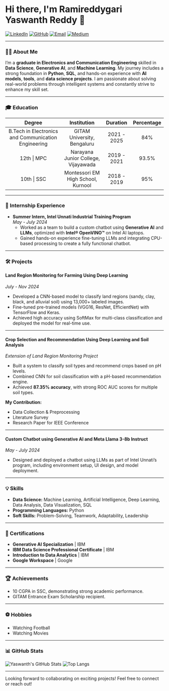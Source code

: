 # Hi there, I'm Ramireddygari Yaswanth Reddy 👋

[![LinkedIn](https://img.shields.io/badge/LinkedIn-0077B5?style=flat-square&logo=linkedin&logoColor=white)](https://linkedin.com/in/yaswanthramireddy) 
[![GitHub](https://img.shields.io/badge/GitHub-181717?style=flat-square&logo=github&logoColor=white)](https://github.com/Yaswanthramireddy18) 
[![Email](https://img.shields.io/badge/Email-D14836?style=flat-square&logo=gmail&logoColor=white)](mailto:yaswanthramireddy18@gmail.com) 
[![Medium](https://img.shields.io/badge/Medium-00ab6c?style=flat-square&logo=medium&logoColor=white)](https://medium.com/@yaswanthramreddy18)

---

### 👨‍🎓 About Me
I’m a **graduate in Electronics and Communication Engineering** skilled in **Data Science**, **Generative AI**, and **Machine Learning**. My journey includes a strong foundation in **Python**, **SQL**, and hands-on experience with **AI models**, **tools**, and **data science projects**. I am passionate about solving real-world problems through intelligent systems and constantly strive to enhance my skill set.

---

### 🎓 Education

| Degree                                            | Institution                          | Duration      | Percentage |
|:-------------------------------------------------:|:------------------------------------:|:-------------:|:----------:|
| B.Tech in Electronics and Communication Engineering | GITAM University, Bengaluru         | 2021 - 2025   | 84%        |
| 12th \| MPC                                       | Narayana Junior College, Vijayawada | 2019 - 2021   | 93.5%      |
| 10th \| SSC                                       | Montessori EM High School, Kurnool  | 2018 - 2019   | 95%        |

---

### 💼 Internship Experience
- **Summer Intern, Intel Unnati Industrial Training Program**  
  *May - July 2024*  
  - Worked as a team to build a custom chatbot using **Generative AI** and **LLMs**, optimized with **Intel® OpenVINO™** on Intel AI laptops.  
  - Gained hands-on experience fine-tuning LLMs and integrating CPU-based processing to create a fully functional chatbot.

---

### 🛠️ Projects

#### Land Region Monitoring for Farming Using Deep Learning  
*July - Nov 2024*  
- Developed a CNN-based model to classify land regions (sandy, clay, black, and alluvial soil) using 13,000+ labeled images.  
- Fine-tuned pre-trained models (VGG16, ResNet, EfficientNet) with TensorFlow and Keras.  
- Achieved high accuracy using SoftMax for multi-class classification and deployed the model for real-time use.

---

#### Crop Selection and Recommendation Using Deep Learning and Soil Analysis  
*Extension of Land Region Monitoring Project*  
- Built a system to classify soil types and recommend crops based on pH levels.  
- Combined CNN for soil classification with a pH-based recommendation engine.  
- Achieved **87.35% accuracy**, with strong ROC AUC scores for multiple soil types.

**My Contribution:**  
- Data Collection & Preprocessing  
- Literature Survey  
- Research Paper for IEEE Conference

---

#### Custom Chatbot using Generative AI and Meta Llama 3-8b Instruct  
*May - July 2024*  
- Designed and deployed a chatbot using LLMs as part of Intel Unnati’s program, including environment setup, UI design, and model deployment.

---

### 💡 Skills
- **Data Science:** Machine Learning, Artificial Intelligence, Deep Learning, Data Analysis, Data Visualization, SQL  
- **Programming Languages:** Python  
- **Soft Skills:** Problem-Solving, Teamwork, Adaptability, Leadership  

---

### 📜 Certifications
- **Generative AI Specialization** | IBM  
- **IBM Data Science Professional Certificate** | IBM  
- **Introduction to Data Analytics** | IBM  
- **Google Workspace** | Google  

---

### 🏆 Achievements
- 10 CGPA in SSC, demonstrating strong academic performance.  
- GITAM Entrance Exam Scholarship recipient.

---

### ⚽ Hobbies
- Watching Football  
- Watching Movies  

---

### 📊 GitHub Stats

![Yaswanth's GitHub Stats](https://github-readme-stats.vercel.app/api?username=Yaswanthramireddy18&show_icons=true&theme=tokyonight)
![Top Langs](https://github-readme-stats.vercel.app/api/top-langs/?username=Yaswanthramireddy18&layout=compact&theme=tokyonight)

---

Looking forward to collaborating on exciting projects! Feel free to connect or reach out!
